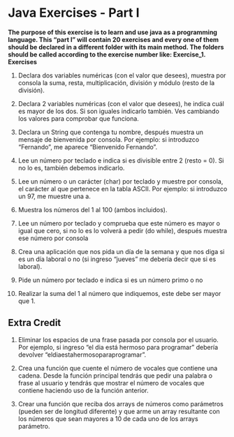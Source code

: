# Java Exercises - Part I

**The purpose of this exercise is to learn and use java as a programming language. This “part I”
will contain 20 exercises and every one of them should be declared in a different folder with its
main method.
The folders should be called according to the exercise number like: Exercise_1.
Exercises**

1. Declara dos variables numéricas (con el valor que desees), muestra por consola la
suma, resta, multiplicación, división y módulo (resto de la división).

1. Declara 2 variables numéricas (con el valor que desees), he indica cuál es mayor de los
dos. Si son iguales indicarlo también. Ves cambiando los valores para comprobar que
funciona.

1. Declara un String que contenga tu nombre, después muestra un mensaje de bienvenida
por consola. Por ejemplo: si introduzco “Fernando”, me aparece “Bienvenido Fernando”.

1. Lee un número por teclado e indica si es divisible entre 2 (resto = 0). Si no lo es,
también debemos indicarlo.

1. Lee un número o un carácter (char) por teclado y muestre por consola, el carácter al que
pertenece en la tabla ASCII. Por ejemplo: si introduzco un 97, me muestre una a.

1. Muestra los números del 1 al 100 (ambos incluidos).

1. Lee un número por teclado y comprueba que este número es mayor o igual que cero, si
no lo es lo volverá a pedir (do while), después muestra ese número por consola

1. Crea una aplicación que nos pida un día de la semana y que nos diga si es un día
laboral o no (si ingreso “jueves” me debería decir que si es laboral).

1. Pide un número por teclado e indica si es un número primo o no

1. Realizar la suma del 1 al número que indiquemos, este debe ser mayor que 1.

## Extra Credit

1. Eliminar los espacios de una frase pasada por consola por el usuario. Por ejemplo, si
ingreso “el dia está hermoso para programar” debería devolver
“eldiaestahermosoparaprogramar”.

1. Crea una función que cuente el número de vocales que contiene una cadena.
Desde la función principal tendrás que pedir una palabra o frase al usuario y tendrás
que mostrar el número de vocales que contiene haciendo uso de la función anterior.

1. Crear una función que reciba dos arrays de números como parámetros (pueden ser
de longitud diferente) y que arme un array resultante con los números que sean
mayores a 10 de cada uno de los arrays parámetro.
